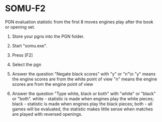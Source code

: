 # SOMU-F2
PGN evaluation statistic from the first 8 moves engines play after the book or opening set.

1. Store your pgns into the PGN folder.
2. Start "somu.exe".
3. Press [F2]
4. Select the pgn

5. Answer the question "Negate black scores" with "y" or "n"\n
"y" means the engine scores are from the white point of view
"n" means the engine scores are from the engine point of view

6. Answer the question "Type white, black or both" with "white" or "black" or "both".
white - statistic is made when engines play the white pieces;
black - statistic is made when engines play the black pieces;
both  - all games will be evaluated, the statistic makes little sense when matches are played with reversed openings.
